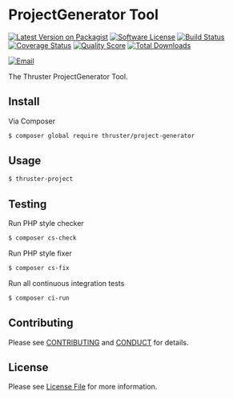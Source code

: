 # ProjectGenerator Tool

[![Latest Version on Packagist][ico-version]][link-packagist]
[![Software License][ico-license]](LICENSE)
[![Build Status][ico-travis]][link-travis]
[![Coverage Status][ico-scrutinizer]][link-scrutinizer]
[![Quality Score][ico-code-quality]][link-code-quality]
[![Total Downloads][ico-downloads]][link-downloads]

[![Email][ico-email]][link-email]

The Thruster ProjectGenerator Tool.

## Install

Via Composer

```bash
$ composer global require thruster/project-generator
```

## Usage

```bash
$ thruster-project
```

## Testing

Run PHP style checker

```bash
$ composer cs-check
```

Run PHP style fixer

```bash
$ composer cs-fix
```

Run all continuous integration tests

```bash
$ composer ci-run
```
## Contributing

Please see [CONTRIBUTING](CONTRIBUTING.md) and [CONDUCT](CONDUCT.md) for details.


## License

Please see [License File](LICENSE) for more information.

[ico-version]: https://img.shields.io/packagist/v/thruster/project-generator.svg?style=flat-square
[ico-license]: https://img.shields.io/badge/license-MIT-brightgreen.svg?style=flat-square
[ico-travis]: https://img.shields.io/travis/ThrusterIO/project-generator/master.svg?style=flat-square
[ico-scrutinizer]: https://img.shields.io/scrutinizer/coverage/g/ThrusterIO/project-generator.svg?style=flat-square
[ico-code-quality]: https://img.shields.io/scrutinizer/g/ThrusterIO/project-generator.svg?style=flat-square
[ico-downloads]: https://img.shields.io/packagist/dt/thruster/project-generator.svg?style=flat-square
[ico-email]: https://img.shields.io/badge/email-aurimas@niekis.lt-blue.svg?style=flat-square

[link-packagist]: https://packagist.org/packages/thruster/project-generator
[link-travis]: https://travis-ci.com/ThrusterIO/project-generator
[link-scrutinizer]: https://scrutinizer-ci.com/g/ThrusterIO/project-generator/code-structure
[link-code-quality]: https://scrutinizer-ci.com/g/ThrusterIO/project-generator
[link-downloads]: https://packagist.org/packages/thruster/project-generator
[link-email]: mailto:aurimas@niekis.lt
[link-contributors]: ../../contributors

